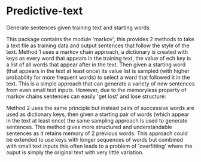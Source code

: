 # Predictive-text
Generate sentences given training text and starting words.

This package contains the module 'markov', this provides 2 methods to take a text file as training data and output sentences that follow the style of the text.
Method 1 uses a markov chain approach, a dictionary is created with keys as every word that appears in the training text, the value of ech key is a list of all words that appear after in the text. Then given a starting word (that appears in the text at least once) its value list is sampled (with higher probability for more frequent words) to select a word that followed it in the text.
This is a simple approach that can generate a variety of new sentences from even small text inputs. However, due to the memoryless property of markov chains sentences can easily 'get lost' and lose structure:

Method 2 uses the same principle but instead pairs of successive words are used as dictionary keys, then given a starting pair of words (which appear in the text at least once) the same sampling approach is used to generate sentences.
This method gives more structured and understandable sentences as it retains memory of 2 previous words. This approach could be extended to use keys with longer sequences of words but combined with small text inputs this often leads to a problem of 'overfitting' where the ouput is simply the original text with very little variation. 
